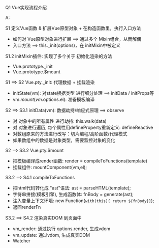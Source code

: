 Q1 Vue实现流程介绍

A:

S1 定义Vue函数 & 扩展Vue原型对象 + 在构造函数里，执行入口方法 
  - 如何对 Vue原型对象进行扩展 ==> 通过多个 Mixin组合，从而解偶
  - 入口方法  ==> this._init(options)，在 initMixin中被定义
  

S1.2 initMixin插件: 实现了多个关于 初始化渲染的方法
  - Vue.prototype._init
  - Vue.prototype.$mount


S1 ==> S2 Vue.pty._init: 代理数据 + 挂载渲染
  - initState(vm): 对state根据类型 进行细分处理 ==> initData / initProps等
  - vm.$mount(vm.$options.el): 准备模板编译


S2 ==> S3.1 initData(vm): 数据劫持/响应式原理 ==> observe
  - 对 对象中的所有属性 进行劫持: this.walk(data)
  - 对 对象进行遍历, 每个属性用defineProperty重新定义: defineReactive
  - 对数组原来的方法进行改写：切片编程/高阶函数/代理模式
  - 如果数组中的数据是对象类型，需要监控对象的变化


S2 ==> S3.2 Vue.pty.$mount
  - 把模板编译成render函数: render = compileToFunctions(template)
  - 挂载组件: mountComponent(vm,el);


S3.2 ==> S4.1 compileToFunctions
  - 把html代码转化成 "ast"语法:  ast = parseHTML(template);
  - 字符串拼接(模板引擎), 生成函数体:  fnBody = generate(ast);
  - 注入变量上下文环境: new Function(`with(this){ return ${fnBody}}`); 
  - 返回renderFn


S3.2 ==> S4.2 渲染真实DOM 到页面中
  - vm_render: 通过执行 options.render, 生成vdom
  - vm_update: 通过vdom, 生成真实DOM
  - Watcher
 